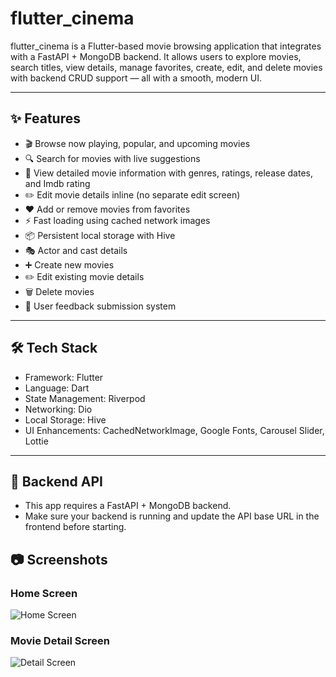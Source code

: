 # flutter_cinema

flutter_cinema is a Flutter-based movie browsing application that integrates with a FastAPI + MongoDB backend.
      It allows users to explore movies, search titles, view details, manage favorites, create, edit, and delete movies with backend CRUD support — all with a smooth, modern UI.

---

## ✨ Features

   - 🎬 Browse now playing, popular, and upcoming movies
   - 🔍 Search for movies with live suggestions
   - 📄 View detailed movie information with genres, ratings, release dates, and Imdb rating
   - ✏️ Edit movie details inline (no separate edit screen)
   - ❤️ Add or remove movies from favorites
   - ⚡ Fast loading using cached network images
   - 📦 Persistent local storage with Hive
   - 🎭 Actor and cast details
   - ➕ Create new movies  
   - ✏️ Edit existing movie details  
   - 🗑️ Delete movies
   - 💬 User feedback submission system
    

---

## 🛠 Tech Stack
   - Framework: Flutter
   - Language: Dart
   - State Management: Riverpod
   - Networking: Dio
   - Local Storage: Hive
   - UI Enhancements: CachedNetworkImage, Google Fonts, Carousel Slider, Lottie

---

## 🔗 Backend API
   - This app requires a FastAPI + MongoDB backend.
   - Make sure your backend is running and update the API base URL in the frontend before starting.


## 📷 Screenshots

### Home Screen
![Home Screen](<img width="1920" height="1080" alt="Screenshot (59)" src="https://github.com/user-attachments/assets/7c0d0233-7006-4eb4-b13d-3c5ee27dee2c" />)

### Movie Detail Screen
![Detail Screen](screenshots/detail_screen.png)

